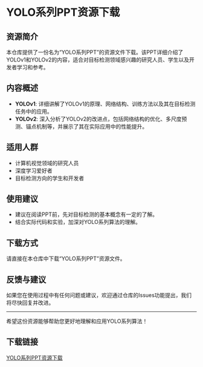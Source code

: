 # YOLO系列PPT资源下载

## 资源简介

本仓库提供了一份名为“YOLO系列PPT”的资源文件下载。该PPT详细介绍了YOLOv1和YOLOv2的内容，适合对目标检测领域感兴趣的研究人员、学生以及开发者学习和参考。

## 内容概述

- **YOLOv1**: 详细讲解了YOLOv1的原理、网络结构、训练方法以及其在目标检测任务中的应用。
- **YOLOv2**: 深入分析了YOLOv2的改进点，包括网络结构的优化、多尺度预测、锚点机制等，并展示了其在实际应用中的性能提升。

## 适用人群

- 计算机视觉领域的研究人员
- 深度学习爱好者
- 目标检测方向的学生和开发者

## 使用建议

- 建议在阅读PPT前，先对目标检测的基本概念有一定的了解。
- 结合实际代码和实验，加深对YOLO系列算法的理解。

## 下载方式

请直接在本仓库中下载“YOLO系列PPT”资源文件。

## 反馈与建议

如果您在使用过程中有任何问题或建议，欢迎通过仓库的Issues功能提出，我们将尽快回复并改进。

---

希望这份资源能够帮助您更好地理解和应用YOLO系列算法！

## 下载链接

[YOLO系列PPT资源下载](https://pan.quark.cn/s/02d18174dc30)